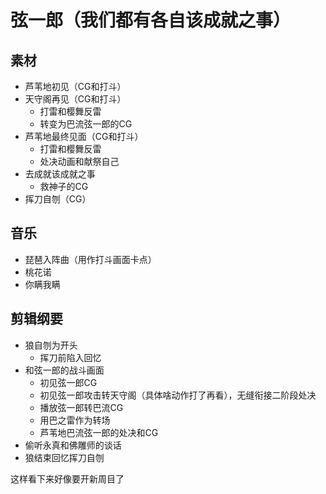 # 弦一郎（我们都有各自该成就之事）
## 素材

- 芦苇地初见（CG和打斗）
- 天守阁再见（CG和打斗）
	* 打雷和樱舞反雷
	* 转变为巴流弦一郎的CG
- 芦苇地最终见面（CG和打斗）
	* 打雷和樱舞反雷
	* 处决动画和献祭自己
- 去成就该成就之事
	* 救神子的CG
- 挥刀自刎（CG）
## 音乐
* 琵琶入阵曲（用作打斗画面卡点）
* 桃花诺
* 你瞒我瞒
## 剪辑纲要
- 狼自刎为开头
	* 挥刀前陷入回忆
- 和弦一郎的战斗画面
	*  初见弦一郎CG
	* 初见弦一郎攻击转天守阁（具体啥动作打了再看），无缝衔接二阶段处决
	* 播放弦一郎转巴流CG
	* 用巴之雷作为转场
	* 芦苇地巴流弦一郎的处决和CG
- 偷听永真和佛雕师的谈话
- 狼结束回忆挥刀自刎

这样看下来好像要开新周目了
<!--stackedit_data:
eyJoaXN0b3J5IjpbLTEzMDEzODgzMTMsNjM2NzgzNzc4LC00Mj
AwNTk0NTAsLTE1Njk3MTc4NzldfQ==
-->